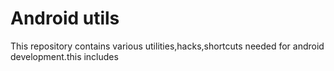 # Android utils
This repository contains various utilities,hacks,shortcuts needed for android development.this includes
